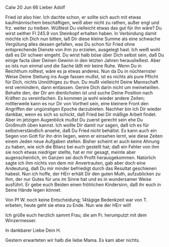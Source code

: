  Calw 20 Jun 66
Lieber Adolf

Fried ist also hier. Ich dachte schon, er sollte sich auch mit etwas kaufmännischem beschäftigen, weiß aber nicht zu rathen, außer engl und frz. weiter zu treiben. Wüßtest Du vielleicht etwas das gut für ihn wäre? 
Du wirst seither Fl 245.9 von Steinkopf erhalten haben. In Verbindung damit möchte ich Dich nun bitten, laß Dir diese kleine Summe als eine schwache Vergütung alles dessen gefallen, was Du schon für Fried ohne entsprechende Dienste von ihm zu erzielen, ausgelegt hast. Ich weiß wohl daß es Dir schwer eingeht. Du wirst halb böse über Dich selbst sein, daß Du einige facta über Deinen Gewinn in den letzten Jahren herausließest. Aber so ists nun einmal und die Sache läßt mir keine Ruhe. Wenn Du in Reichthum rolltest, wäre es ja etwas anderes. Nun da Du in nüchternster Weise Deine Stellung ins Auge fassen mußst, ist es nichts als pure Pflicht für Dich, nichts Unnöthiges zu thun. Du mußt vielleicht Deine Mannschaft erst vermindern, dann entlassen. Genire Dich darin nicht um meinetwillen. Behalte den, der Dir am dienlichsten ist und suche Deine Position nach Kräften zu vereinfachen. Es kommen ja wohl wieder andere Zeiten; mittlerweile kann es nur Dir von Vortheil sein, eine kleinere Front den Angriffen der ungünstigen Epoche darzubieten. Nachher bin ich Dir wieder dankbar, wenn es sich so schickt, daß Fried bei Dir mäßige Arbeit findet. Aber im jetzigen Augenblick mußst Du zuerst gerecht sein ehe Du Großmuth üben kannst. Ich wollte Dir damit nur sagen, daß ich es für selbstverständlich ansehe, daß Du Fried nicht behältst. Es kann auch ein Segen von Gott für ihn drin liegen, wenn er einsehen lernt, wie diese Zeiten einem Jeden neue Aufgaben stellen. Bisher scheint er auch keine Ahnung zu haben, wie sich die Bilanz bei euch gestellt hat; daß ein Fehler von ihm sie noch etwas niedriger stellte, hat er mir gesagt, meinte aber augenscheinlich, im Ganzen sei doch Profit herausgekommen. Natürlich sagte ich ihm nichts von dem mir Anvertrauten, gab aber doch eine Andeutung, daß Du mir minder befriedigt durch das Resultat geschienen habest. Nun ich hoffe, der HErr erhält Dir den guten Muth, aufzublicken zu Ihm, der nur Gutes für uns im Sinne hat und es in wundersamer Weise ausführt. Er gebe euch Beiden einen fröhlichen Kindersinn, daß ihr euch in Seine Hände legen könnet.

Von Pf W. noch keine Entscheidung; 14tägige Bedenkzeit war von T. erbeten, heute geht sie etwa zu Ende. Nun wie der HErr will!

Ich grüße euch herzlich sammt Frau, die am Fr. herumputzt mit dem Winzermesser.

 In dankbarer Liebe
 Dein H.

Gestern erwarteten wir halb die liebe Mama. Es kam aber nichts. 